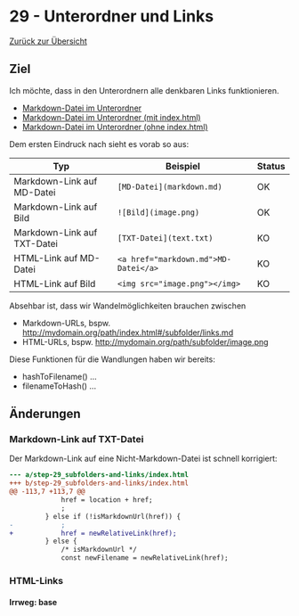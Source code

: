 29 -  Unterordner und Links
===========================

[Zurück zur Übersicht][MAIN]

Ziel
----

Ich möchte, dass in den Unterordnern alle denkbaren Links funktionieren.

- [Markdown-Datei im Unterordner](subfolder/links.md)
- <a href="index.html#subfolder/links.md">Markdown-Datei im Unterordner (mit index.html)</a>
- <a href="#subfolder/links.md">Markdown-Datei im Unterordner (ohne index.html)</a>

Dem ersten Eindruck nach sieht es vorab so aus:

Typ                        |Beispiel                            |Status
---------------------------|------------------------------------|------
Markdown-Link auf MD-Datei |`[MD-Datei](markdown.md)`           |OK    
Markdown-Link auf Bild     |`![Bild](image.png)`                |OK    
Markdown-Link auf TXT-Datei|`[TXT-Datei](text.txt)`             |KO    
HTML-Link auf MD-Datei     |`<a href="markdown.md">MD-Datei</a>`|KO    
HTML-Link auf Bild         |`<img src="image.png"></img>`       |KO    

Absehbar ist, dass wir Wandelmöglichkeiten brauchen zwischen

- Markdown-URLs, bspw. http://mydomain.org/path/index.html#/subfolder/links.md
- HTML-URLs, bspw. http://mydomain.org/path/subfolder/image.png

Diese Funktionen für die Wandlungen haben wir bereits:

- hashToFilename() ...
- filenameToHash() ...

Änderungen
----------

### Markdown-Link auf TXT-Datei

Der Markdown-Link auf eine Nicht-Markdown-Datei ist schnell korrigiert:

```diff
--- a/step-29_subfolders-and-links/index.html
+++ b/step-29_subfolders-and-links/index.html
@@ -113,7 +113,7 @@
             href = location + href;
             ;
         } else if (!isMarkdownUrl(href)) {
-            ;
+            href = newRelativeLink(href);
         } else {
             /* isMarkdownUrl */
             const newFilename = newRelativeLink(href);
```

### HTML-Links

#### Irrweg: base


[MAIN]:  ../README.md

